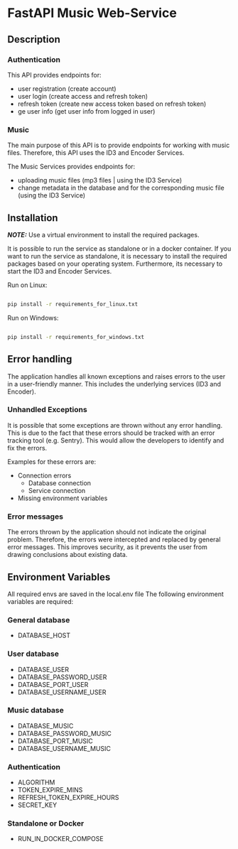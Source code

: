 # FastAPI Music Web-Service

## Description

### Authentication

This API provides endpoints for:

- user registration (create account)
- user login (create access and refresh token)
- refresh token (create new access token based on refresh token)
- ge user info (get user info from logged in user)

### Music

The main purpose of this API is to provide endpoints for working with music files.
Therefore, this API uses the ID3 and Encoder Services.

The Music Services provides endpoints for:

- uploading music files (mp3 files | using the ID3 Service)
- change metadata in the database and for the corresponding music file (using the ID3 Service)

## Installation

**_NOTE:_** Use a virtual environment to install the required packages.

It is possible to run the service as standalone or in a docker container. If you want to run the service as standalone,
it is necessary to install the required packages based on your operating system. Furthermore, its necessary to start the
ID3 and Encoder Services.

Run on Linux:

```bash

pip install -r requirements_for_linux.txt

```

Run on Windows:

```bash

pip install -r requirements_for_windows.txt

```

## Error handling

The application handles all known exceptions and raises errors to the user in a user-friendly manner.
This includes the underlying services (ID3 and Encoder).

### Unhandled Exceptions

It is possible that some exceptions are thrown without any error handling. This is due to the fact that these errors
should be tracked with an error tracking tool (e.g. Sentry).
This would allow the developers to identify and fix the errors.

Examples for these errors are:

- Connection errors
    - Database connection
    - Service connection
- Missing environment variables

### Error messages

The errors thrown by the application should not indicate the original problem. Therefore, the errors were intercepted
and replaced by general error messages. This improves security, as it prevents the user from drawing conclusions about
existing data.

## Environment Variables

All required envs are saved in the local.env file
The following environment variables are required:

### General database

- DATABASE_HOST

### User database

- DATABASE_USER
- DATABASE_PASSWORD_USER
- DATABASE_PORT_USER
- DATABASE_USERNAME_USER

### Music database

- DATABASE_MUSIC
- DATABASE_PASSWORD_MUSIC
- DATABASE_PORT_MUSIC
- DATABASE_USERNAME_MUSIC

### Authentication

- ALGORITHM
- TOKEN_EXPIRE_MINS
- REFRESH_TOKEN_EXPIRE_HOURS
- SECRET_KEY

### Standalone or Docker

- RUN_IN_DOCKER_COMPOSE
